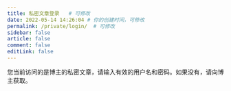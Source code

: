 ```yaml
---
title: 私密文章登录   # 可修改
date: 2022-05-14 14:26:04 # 你的创建时间，可修改
permalink: /private/login/  # 可修改
sidebar: false
article: false
comment: false
editLink: false
---
```


您当前访问的是博主的私密文章，请输入有效的用户名和密码。如果没有，请向博主获取。

<ClientOnly>
  <Login/>
</ClientOnly>
